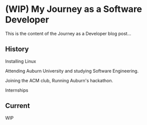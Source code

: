 # (WIP) My Journey as a Software Developer

This is the content of the Journey as a Developer blog post...

## History

Installing Linux

Attending Auburn University and studying Software Engineering.

Joining the ACM club, Running Auburn's hackathon.

Internships

## Current

WIP
